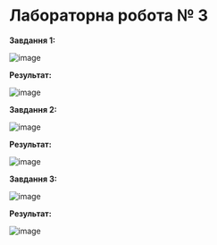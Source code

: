 # Лабораторна робота № 3

**Завдання 1:**

![image](https://github.com/zerorchik/Proga-2-Lab-3/assets/103893849/e7aeb536-cc3f-44a8-9153-64f5a730fd0d)

**Результат:**

![image](https://github.com/zerorchik/Proga-2-Lab-3/assets/103893849/d9189d2e-ffbe-4ee5-916f-332909aa6edf)

**Завдання 2:**

![image](https://github.com/zerorchik/Proga-2-Lab-3/assets/103893849/8c06a9ce-b106-46d0-af40-8fa778276e18)

**Результат:**

![image](https://github.com/zerorchik/Proga-2-Lab-3/assets/103893849/ddb19a4c-162f-477f-a4bd-9583bc63e9f8)

**Завдання 3:**

![image](https://github.com/zerorchik/Proga-2-Lab-3/assets/103893849/c49e6931-20bd-4ef9-8b08-e0f85c692415)

**Результат:**

![image](https://github.com/zerorchik/Proga-2-Lab-3/assets/103893849/d78f1041-d55c-4c02-822b-3bc442a9c043)
